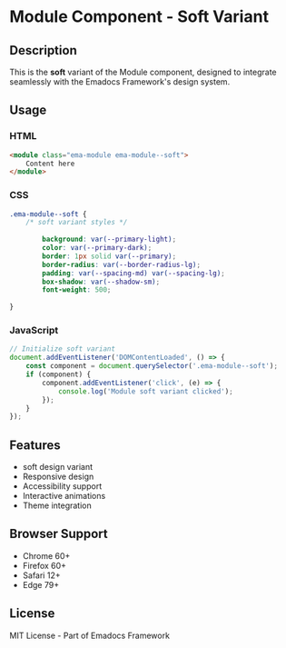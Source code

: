# Module Component - Soft Variant

## Description
This is the **soft** variant of the Module component, designed to integrate seamlessly with the Emadocs Framework's design system.

## Usage

### HTML
```html
<module class="ema-module ema-module--soft">
    Content here
</module>
```

### CSS
```css
.ema-module--soft {
    /* soft variant styles */
    
        background: var(--primary-light);
        color: var(--primary-dark);
        border: 1px solid var(--primary);
        border-radius: var(--border-radius-lg);
        padding: var(--spacing-md) var(--spacing-lg);
        box-shadow: var(--shadow-sm);
        font-weight: 500;
    
}
```

### JavaScript
```javascript
// Initialize soft variant
document.addEventListener('DOMContentLoaded', () => {
    const component = document.querySelector('.ema-module--soft');
    if (component) {
        component.addEventListener('click', (e) => {
            console.log('Module soft variant clicked');
        });
    }
});
```

## Features
- soft design variant
- Responsive design
- Accessibility support
- Interactive animations
- Theme integration

## Browser Support
- Chrome 60+
- Firefox 60+
- Safari 12+
- Edge 79+

## License
MIT License - Part of Emadocs Framework

